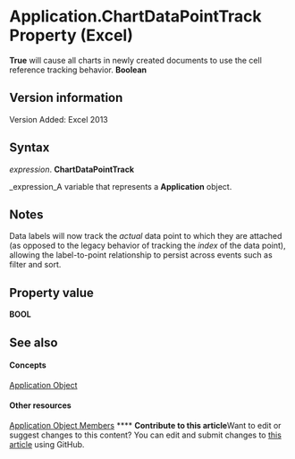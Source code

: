 
# Application.ChartDataPointTrack Property (Excel)

 **True** will cause all charts in newly created documents to use the cell reference tracking behavior. **Boolean**


## Version information

Version Added: Excel 2013 


## Syntax

 _expression_. **ChartDataPointTrack**

 _expression_A variable that represents a  **Application** object.


## Notes

Data labels will now track the  _actual_ data point to which they are attached (as opposed to the legacy behavior of tracking the _index_ of the data point), allowing the label-to-point relationship to persist across events such as filter and sort.


## Property value

 **BOOL**


## See also


#### Concepts


 [Application Object](19b73597-5cf9-4f56-8227-b5211f657f6f.md)
#### Other resources


 [Application Object Members](4cb9ca42-8d07-cc9c-2d80-4eb9a5921e1e.md)
****   **Contribute to this article**Want to edit or suggest changes to this content? You can edit and submit changes to  [this article](https://github.com/jhershey00/VBA_Excel_Test/OpenXMLCon/articles/124b4d82-de33-c5df-7aa0-1a9c3484a680.md) using GitHub.

